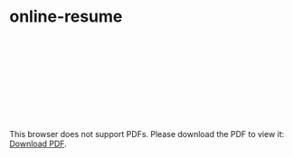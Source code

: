 # online-resume

<object data="https://monkiq.github.io/online-resume/monkiq_Resume.pdf" type="application/pdf" width="1000px" height="1200px">
    <embed src="https://monkiq.github.io/online-resume/monkiq_Resume.pdf">
        <p>This browser does not support PDFs. Please download the PDF to view it: <a href="http://yoursite.com/the.pdf">Download PDF</a>.</p>
    </embed>
</object>
